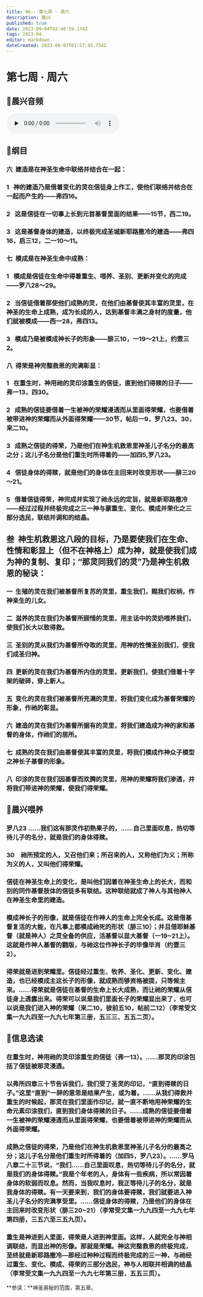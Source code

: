```yaml
---
title: 06---第七周 · 周六
description: 晨兴
published: true
date: 2023-09-04T02:48:59.174Z
tags: 2023-04
editor: markdown
dateCreated: 2023-08-07T01:57:45.754Z
---
```


# 第七周 · 周六
## 🎵晨兴音频
<audio id="audio" controls="" preload="none">
      <source id="mp3" src="/2023-04/week7/week7day6.mp3">
</audio>

## 📖纲目

### 六  建造是在神圣生命中联络并结合在一起：

### 1   神的建造乃是借着变化的灵在信徒身上作工，使他们联络并结合在一起而产生的——弗四16。

### 2   这是信徒在一切事上长到元首基督里面的结果——15节，西二19。

### 3   这是基督身体的建造，以终极完成圣城新耶路撒冷的建造——弗四16，启三12，二一10～11。

### 七  模成是在神圣生命中成熟：

### 1   模成是信徒在生命中得着重生、喂养、圣别、更新并变化的完成——罗八28～29。

### 2   当信徒借着那使他们成熟的灵，在他们由基督使其丰富的灵里，在神圣的生命上成熟，成为长成的人，达到基督丰满之身材的度量，他们就被模成——西一28，弗四13。

### 3   模成乃是被模成神长子的形象——腓三10，一19～21上，约壹三2。

### 八  得荣是神完整救恩的完满彰显：

### 1   在重生时，神用祂的灵印涂重生的信徒，直到他们得赎的日子——弗一13，四30。

### 2   成熟的信徒要借着一生被神的荣耀浸透而从里面得荣耀，也要借着被带进神的荣耀而从外面得荣耀——30节，帖后一9，罗八23、30，来二10。

### 3   成熟之信徒的得荣，乃是他们在神生机救恩里神圣儿子名分的最高之分；这儿子名分是他们重生时所得着的——加四5,罗八23。

### 4   信徒身体的得赎，就是他们的身体在主回来时改变形状——腓三20～21。

### 5   借着信徒得荣，神完成并实现了祂永远的定旨，就是新耶路撒冷——经过过程并终极完成之三一神与蒙重生、变化、模成并荣化之三部分选民，联结并调和的结晶。

## **叁  神生机救恩这八段的目标，乃是要使我们在生命、性情和彰显上（但不在神格上）成为神，就是使我们成为神的复制、复印；“那灵同我们的灵”乃是神生机救恩的秘诀：**

### 一  生殖的灵在我们被基督所复苏的灵里，重生我们，赐我们权柄，作神亲生的儿女。

### 二  滋养的灵在我们为基督所顾惜的灵里，用主话中的灵奶喂养我们，使我们长大以致得救。

### 三  圣别的灵从我们为基督所夺取的灵里，用神的性情圣别我们，使我们成圣归神。

### 四  更新的灵在我们为基督所内住的灵里，更新我们，使我们借着十字架的破碎，穿上新人。

### 五  变化的灵在我们被基督所充满的灵里，将我们变化成为基督荣耀的形象，作祂的彰显。

### 六  建造的灵在我们为基督所据有的灵里，将我们建造成为神的家和基督的身体，作祂们的居所。

### 七  成熟的灵在我们由基督使其丰富的灵里，将我们模成作神众子模型之神长子基督的形象。

### 八  印涂的灵在我们因基督而欢腾的灵里，用神的荣耀将我们渗透，并将我们带进神的荣耀，使我们得荣耀。

## 📖晨兴喂养

### **罗八23	……我们这有那灵作初熟果子的，……自己里面叹息，热切等待儿子的名分，就是我们的身体得赎。**

### **30　祂所预定的人，又召他们来；所召来的人，又称他们为义；所称为义的人，又叫他们得荣耀。**

### 信徒在神圣生命上的变化，是叫他们因着在神圣生命上的长大，而和别的同作基督肢体的信徒多有联结。这种联结就成了神人与其他神人在神圣生命里的建造。

### 模成神长子的形像，就是信徒在作神人的生命上完全长成。这是借基督复活的大能，在凡事上都模成祂死的形状（腓三10）；并且借耶稣基督（就是神人）之灵全备的供应，活基督以显大基督（一19~21上）。这就是作神人基督的翻版，与祂这位作神长子的毕像毕肖（约壹三2）。

### 得荣就是进到荣耀里。信徒经过重生、牧养、圣化、更新、变化、建造，也已经模成主这长子的形像，就成熟而够资格被提，只等候主来。……得荣就是信徒在基督的生命上长大成熟，而让祂的荣耀从信徒身上透露出来。得荣可以说是我们里面长子的荣耀显出来了，也可以说是我们进入神的荣耀（来二10，彼前五10，帖前二12）（李常受文集一九九四至一九九七年第三册，五三三、五五二页）。

## 📖信息选读

### 在重生时，神用祂的灵印涂重生的信徒（弗一13）。……那灵的印涂包括了信徒被那灵浸透。

### 以弗所四章三十节告诉我们，我们受了圣灵的印记，“直到得赎的日子。”这里“直到”一辞的意思是结果产生，或为着。……从我们得救并重生的时候起，那灵在我们里面作印记，就一直不断地用神荣耀的生命元素印涂我们，直到我们身体得赎的日子。……成熟的信徒要借着一生被神的荣耀浸透而从里面得荣耀，也要借着被带进神的荣耀而从外面得荣耀。

### 成熟之信徒的得荣，乃是他们在神生机救恩里神圣儿子名分的最高之分；这儿子名分是他们重生时所得着的（加四5，罗八23）。……罗马八章二十三节说，“我们……自己里面叹息，热切等待儿子的名分，就是我们的身体得赎。”我是个年老的人，身体有一些疾病，所以常因着身体的软弱而叹息。然而，当我叹息时，我正等待儿子的名分，就是我身体的得赎。有一天要来到，我们的身体要得赎，我们就要进入神圣儿子名分的完满享受里。……信徒身体的得赎，乃是他们的身体在主回来时改变形状（腓三20~21）（李常受文集一九九四至一九九七年第四册，三五六至三五九页）。

### 重生是神进到人里面，得荣是人进到神里面。这样，人就完全与神相调联结，而显出神的形像。那就是荣耀。神这完整救恩的终极完成，至终就是新耶路撒冷—那经过种种过程而终极完成的三一神，与祂经过重生、变化、模成、得荣的三部分选民，神与人相联并相调的结晶（李常受文集一九九四至一九九七年第三册，五五三页）。
**参读：**神圣奥秘的范围，第五章。
<!-- Google tag (gtag.js) -->
<script async src="https://www.googletagmanager.com/gtag/js?id=G-1P8709Z16T"></script>
<script>
  window.dataLayer = window.dataLayer || [];
  function gtag(){dataLayer.push(arguments);}
  gtag('js', new Date());

  gtag('config', 'G-1P8709Z16T');
</script>